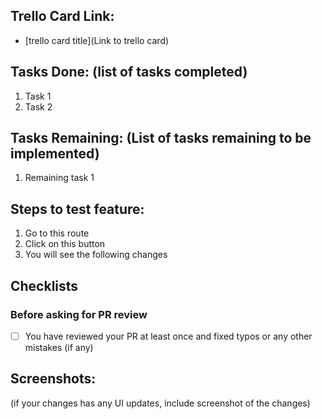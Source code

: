 ## Trello Card Link:

- [trello card title](Link to trello card)

## Tasks Done: (list of tasks completed)

1.  Task 1
2.  Task 2

## Tasks Remaining: (List of tasks remaining to be implemented)

1.  Remaining task 1

## Steps to test feature:

1.  Go to this route
2.  Click on this button
3.  You will see the following changes

## Checklists

### Before asking for PR review

- [ ] You have reviewed your PR at least once and fixed typos or any other mistakes (if any)

## Screenshots:

(if your changes has any UI updates, include screenshot of the changes)
